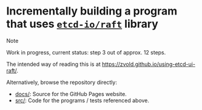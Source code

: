 # Incrementally building a program that uses [`etcd-io/raft`](https://github.com/etcd-io/raft) library

> [!NOTE]
> Work in progress, current status: step 3 out of approx. 12 steps.

The intended way of reading this is at https://zvold.github.io/using-etcd-ui-raft/.

Alternatively, browse the repository directly:
- [docs/](docs/): Source for the GitHub Pages website.
- [src/](src/): Code for the programs / tests referenced above. 
